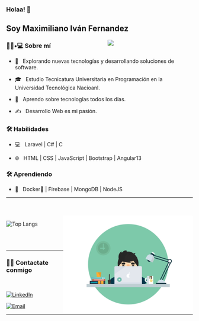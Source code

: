 ### Holaa! 👋<h2> Soy Maximiliano Iván Fernandez</h2>

<img align='right' src="https://media.giphy.com/media/M9gbBd9nbDrOTu1Mqx/giphy.gif" width="230">

<h3> 👨🏻•💻 Sobre mí </h3>



- 🤔 &nbsp; Explorando nuevas tecnologías y desarrollando soluciones de software.

- 🎓 &nbsp; Estudio Tecnicatura Universitaria en Programación en la  Universidad Tecnológica Nacioanl.

- 🌱 &nbsp; Aprendo sobre tecnologías todos los dias.

- ✍️ &nbsp; Desarrollo Web es mi pasión.



<h3>🛠 Habilidades</h3>



- 💻 &nbsp; Laravel | C# | C 

- 🌐 &nbsp; HTML | CSS | JavaScript | Bootstrap | Angular13

<!--

- 🛢 &nbsp; MySQL | MongoDB | SQL Server

- 🔧 &nbsp; Git 

- 🖥 &nbsp; Illustrator| Photoshop 

-->



<h3>🛠 Aprendiendo</h3>

- 🔧 &nbsp; Docker🐳 | Firebase | MongoDB | NodeJS

<hr>

<br/>

<br/>

<img src="https://github.com/nirala69/nirala69/blob/master/70804f7e25b11f29db904f2fa7b4cd9d.gif" width="350" align='right'>

![Top Langs](https://github-readme-stats.vercel.app/api/top-langs/?username=maxifernandez1999&show_icons=true)

<br><br>



<hr>



<h3> 🤝🏻 Contactate conmigo </h3>

<br>



<p align="center">

<a href="https://www.linkedin.com/in/maximiliano-ivan-fernandez/"><img alt="LinkedIn" src="https://img.shields.io/badge/LinkedIn-Maxi%20Fernandez-blue?style=flat-square&logo=linkedin"></a>

<a href="mailto:fmaximiliano443@gmail.com"><img alt="Email" src="https://img.shields.io/badge/Email-fmaximiliano443@gmail.com-blue?style=flat-square&logo=gmail"></a>

</p>






<hr>


